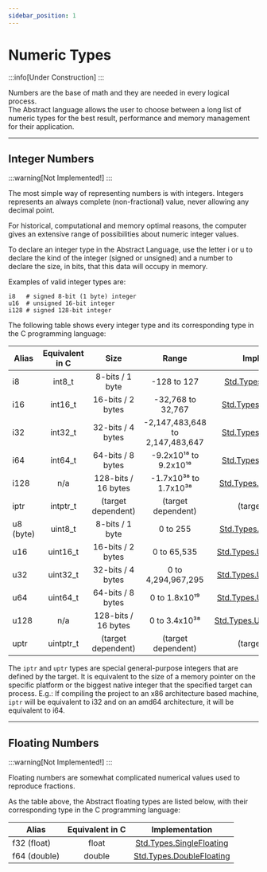 ```yaml
---
sidebar_position: 1
---
```


# Numeric Types
:::info[Under Construction]
:::

Numbers are the base of math and they are needed in every logical process. \
The Abstract language allows the user to choose between a long list
of numeric types for the best result, performance and memory management
for their application.

---
## Integer Numbers
:::warning[Not Implemented!]
:::

The most simple way of representing numbers is with integers. Integers
represents an always complete (non-fractional) value, never allowing
any decimal point.

For historical, computational and memory optimal reasons, the computer gives
an extensive range of possibilities about numeric integer values.

To declare an integer type in the Abstract Language, use the letter i or u
to declare the kind of the integer (signed or unsigned) and a number to
declare the size, in bits, that this data will occupy in memory.

Examples of valid integer types are:
```abs
i8   # signed 8-bit (1 byte) integer
u16  # unsigned 16-bit integer
i128 # signed 128-bit integer
```

The following table shows every integer type and its corresponding type
in the C programming language:

| Alias     | Equivalent in C | Size                | Range                           | Implementation           |
|-----------|:---------------:|:-------------------:|:-------------------------------:|:------------------------:|
| i8        | int8_t          | 8-bits / 1 byte     | -128 to 127                     | [Std.Types.SignedInteger8](#) |
| i16       | int16_t         | 16-bits / 2 bytes   | -32,768 to 32,767               | [Std.Types.SignedInteger16](#) |
| i32       | int32_t         | 32-bits / 4 bytes   | -2,147,483,648 to 2,147,483,647 | [Std.Types.SignedInteger32](#) |
| i64       | int64_t         | 64-bits / 8 bytes   | -9.2x10¹⁸ to 9.2x10¹⁸           | [Std.Types.SignedInteger64](#) |
| i128      | n/a             | 128-bits / 16 bytes | -1.7x10³⁸ to 1.7x10³⁸           | [Std.Types.SignedInteger128](#) |
| iptr      | intptr_t        | (target dependent)  | (target dependent)              | (target dependent) |
| u8 (byte) | uint8_t         | 8-bits / 1 byte     | 0 to 255                        | [Std.Types.UnsignedInteger8](#) |
| u16       | uint16_t        | 16-bits / 2 bytes   | 0 to 65,535                     | [Std.Types.UnsignedInteger16](#) |
| u32       | uint32_t        | 32-bits / 4 bytes   | 0 to 4,294,967,295              | [Std.Types.UnsignedInteger32](#) |
| u64       | uint64_t        | 64-bits / 8 bytes   | 0 to 1.8x10¹⁹                   | [Std.Types.UnsignedInteger64](#) |
| u128      | n/a             | 128-bits / 16 bytes | 0 to 3.4x10³⁸                   | [Std.Types.UnsignedInteger128](#) |
| uptr      | uintptr_t       | (target dependent)  | (target dependent)              | (target dependent) |

The `iptr` and `uptr` types are special general-purpose integers that are defined
by the target. It is equivalent to the size of a memory pointer on the specific
platform or the biggest native integer that the specified target can process.
E.g.:
If compiling the project to an x86 architecture based machine, `iptr` will be equivalent
to i32 and on an amd64 architecture, it will be equivalent to i64.

---
## Floating Numbers
:::warning[Not Implemented!]
:::

Floating numbers are somewhat complicated numerical values used to reproduce fractions.

As the table above, the Abstract floating types are listed below, with their
corresponding type in the C programming language:

| Alias        | Equivalent in C | Implementation                |
|--------------|:---------------:|:-----------------------------:|
| f32 (float)  | float           | [Std.Types.SingleFloating](#) |
| f64 (double) | double          | [Std.Types.DoubleFloating](#) |
